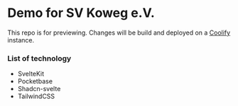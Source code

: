 # Demo for SV Koweg e.V. 

This repo is for previewing. Changes will be build and deployed on a [Coolify](https://coolify.io) instance.

### List of technology

- SvelteKit
- Pocketbase
- Shadcn-svelte
- TailwindCSS
